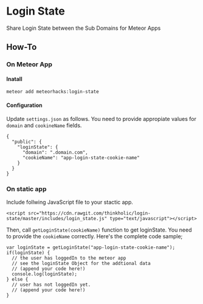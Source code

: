 # Login State

Share Login State between the Sub Domains for Meteor Apps

## How-To

### On Meteor App

#### Inatall

`meteor add meteorhacks:login-state`

#### Configuration

Update `settings.json` as follows. You need to provide appropiate values for `domain` and `cookineName` fields.

```
{
  "public": {
    "loginState": {
      "domain": ".domain.com",
      "cookieName": "app-login-state-cookie-name"
    }
  }
}
```

### On static app

Include follwing JavaScript file to your stactic app.

`<script src="https://cdn.rawgit.com/thinkholic/login-state/master/includes/login_state.js" type="text/javascript"></script>`

Then, call `getLoginState(cookieName)` function to get loginState. You need to provide the `cookieName` correctly.
Here's the complete code sample;

```
var loginState = getLoginState("app-login-state-cookie-name");
if(loginState) {
  // the user has loggedIn to the meteor app
  // see the loginState Object for the addtional data
  // (append your code here!)
  console.log(loginState);
} else {
  // user has not loggedIn yet.
  // (append your code here!) 
}
```